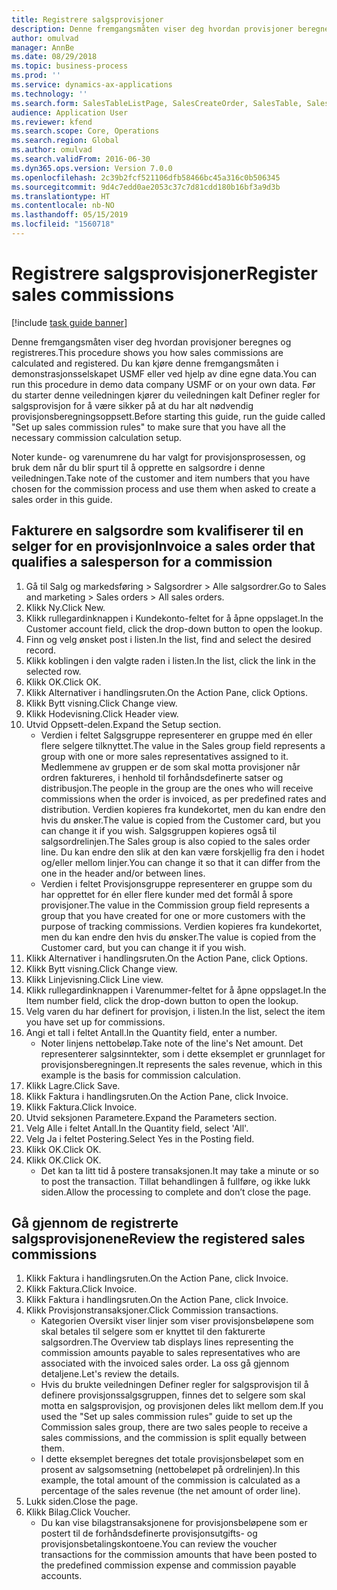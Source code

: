 ```yaml
---
title: Registrere salgsprovisjoner
description: Denne fremgangsmåten viser deg hvordan provisjoner beregnes og registreres.
author: omulvad
manager: AnnBe
ms.date: 08/29/2018
ms.topic: business-process
ms.prod: ''
ms.service: dynamics-ax-applications
ms.technology: ''
ms.search.form: SalesTableListPage, SalesCreateOrder, SalesTable, SalesEditLines,  CustInvoiceJournal, CommissionTrans, LedgerTransVoucher
audience: Application User
ms.reviewer: kfend
ms.search.scope: Core, Operations
ms.search.region: Global
ms.author: omulvad
ms.search.validFrom: 2016-06-30
ms.dyn365.ops.version: Version 7.0.0
ms.openlocfilehash: 2c39b2fcf521106dfb58466bc45a316c0b506345
ms.sourcegitcommit: 9d4c7edd0ae2053c37c7d81cdd180b16bf3a9d3b
ms.translationtype: HT
ms.contentlocale: nb-NO
ms.lasthandoff: 05/15/2019
ms.locfileid: "1560718"
---
```

# <a name="register-sales-commissions"></a><span data-ttu-id="db8e8-103">Registrere salgsprovisjoner</span><span class="sxs-lookup"><span data-stu-id="db8e8-103">Register sales commissions</span></span>

[!include [task guide banner](../../includes/task-guide-banner.md)]

<span data-ttu-id="db8e8-104">Denne fremgangsmåten viser deg hvordan provisjoner beregnes og registreres.</span><span class="sxs-lookup"><span data-stu-id="db8e8-104">This procedure shows you how sales commissions are calculated and registered.</span></span> <span data-ttu-id="db8e8-105">Du kan kjøre denne fremgangsmåten i demonstrasjonsselskapet USMF eller ved hjelp av dine egne data.</span><span class="sxs-lookup"><span data-stu-id="db8e8-105">You can run this procedure in demo data company USMF or on your own data.</span></span> <span data-ttu-id="db8e8-106">Før du starter denne veiledningen kjører du veiledningen kalt Definer regler for salgsprovisjon for å være sikker på at du har alt nødvendig provisjonsberegningsoppsett.</span><span class="sxs-lookup"><span data-stu-id="db8e8-106">Before starting this guide, run the guide called "Set up sales commission rules" to make sure that you have all the necessary commission calculation setup.</span></span>

<span data-ttu-id="db8e8-107">Noter kunde- og varenumrene du har valgt for provisjonsprosessen, og bruk dem når du blir spurt til å opprette en salgsordre i denne veiledningen.</span><span class="sxs-lookup"><span data-stu-id="db8e8-107">Take note of the customer and item numbers that you have chosen for the commission process and use them when asked to create a sales order in this guide.</span></span>


## <a name="invoice-a-sales-order-that-qualifies-a-salesperson-for-a-commission"></a><span data-ttu-id="db8e8-108">Fakturere en salgsordre som kvalifiserer til en selger for en provisjon</span><span class="sxs-lookup"><span data-stu-id="db8e8-108">Invoice a sales order that qualifies a salesperson for a commission</span></span>
1. <span data-ttu-id="db8e8-109">Gå til Salg og markedsføring > Salgsordrer > Alle salgsordrer.</span><span class="sxs-lookup"><span data-stu-id="db8e8-109">Go to Sales and marketing > Sales orders > All sales orders.</span></span>
2. <span data-ttu-id="db8e8-110">Klikk Ny.</span><span class="sxs-lookup"><span data-stu-id="db8e8-110">Click New.</span></span>
3. <span data-ttu-id="db8e8-111">Klikk rullegardinknappen i Kundekonto-feltet for å åpne oppslaget.</span><span class="sxs-lookup"><span data-stu-id="db8e8-111">In the Customer account field, click the drop-down button to open the lookup.</span></span>
4. <span data-ttu-id="db8e8-112">Finn og velg ønsket post i listen.</span><span class="sxs-lookup"><span data-stu-id="db8e8-112">In the list, find and select the desired record.</span></span>
5. <span data-ttu-id="db8e8-113">Klikk koblingen i den valgte raden i listen.</span><span class="sxs-lookup"><span data-stu-id="db8e8-113">In the list, click the link in the selected row.</span></span>
6. <span data-ttu-id="db8e8-114">Klikk OK.</span><span class="sxs-lookup"><span data-stu-id="db8e8-114">Click OK.</span></span>
7. <span data-ttu-id="db8e8-115">Klikk Alternativer i handlingsruten.</span><span class="sxs-lookup"><span data-stu-id="db8e8-115">On the Action Pane, click Options.</span></span>
8. <span data-ttu-id="db8e8-116">Klikk Bytt visning.</span><span class="sxs-lookup"><span data-stu-id="db8e8-116">Click Change view.</span></span>
9. <span data-ttu-id="db8e8-117">Klikk Hodevisning.</span><span class="sxs-lookup"><span data-stu-id="db8e8-117">Click Header view.</span></span>
10. <span data-ttu-id="db8e8-118">Utvid Oppsett-delen.</span><span class="sxs-lookup"><span data-stu-id="db8e8-118">Expand the Setup section.</span></span>
    * <span data-ttu-id="db8e8-119">Verdien i feltet Salgsgruppe representerer en gruppe med én eller flere selgere tilknyttet.</span><span class="sxs-lookup"><span data-stu-id="db8e8-119">The value in the Sales group field represents a group with one or more sales representatives assigned to it.</span></span> <span data-ttu-id="db8e8-120">Medlemmene av gruppen er de som skal motta provisjoner når ordren faktureres, i henhold til forhåndsdefinerte satser og distribusjon.</span><span class="sxs-lookup"><span data-stu-id="db8e8-120">The people in the group are the ones who will receive commissions when the order is invoiced, as per predefined rates and distribution.</span></span>   <span data-ttu-id="db8e8-121">Verdien kopieres fra kundekortet, men du kan endre den hvis du ønsker.</span><span class="sxs-lookup"><span data-stu-id="db8e8-121">The value is copied from the Customer card, but you can change it if you wish.</span></span>  <span data-ttu-id="db8e8-122">Salgsgruppen kopieres også til salgsordrelinjen.</span><span class="sxs-lookup"><span data-stu-id="db8e8-122">The Sales group is also copied to the sales order line.</span></span> <span data-ttu-id="db8e8-123">Du kan endre den slik at den kan være forskjellig fra den i hodet og/eller mellom linjer.</span><span class="sxs-lookup"><span data-stu-id="db8e8-123">You can change it so that it can differ from the one in the header and/or between lines.</span></span>  
    * <span data-ttu-id="db8e8-124">Verdien i feltet Provisjonsgruppe representerer en gruppe som du har opprettet for én eller flere kunder med det formål å spore provisjoner.</span><span class="sxs-lookup"><span data-stu-id="db8e8-124">The value in the Commission group field represents a group that you have created for one or more customers with the purpose of tracking commissions.</span></span>   <span data-ttu-id="db8e8-125">Verdien kopieres fra kundekortet, men du kan endre den hvis du ønsker.</span><span class="sxs-lookup"><span data-stu-id="db8e8-125">The value is copied from the Customer card, but you can change it if you wish.</span></span>   
11. <span data-ttu-id="db8e8-126">Klikk Alternativer i handlingsruten.</span><span class="sxs-lookup"><span data-stu-id="db8e8-126">On the Action Pane, click Options.</span></span>
12. <span data-ttu-id="db8e8-127">Klikk Bytt visning.</span><span class="sxs-lookup"><span data-stu-id="db8e8-127">Click Change view.</span></span>
13. <span data-ttu-id="db8e8-128">Klikk Linjevisning.</span><span class="sxs-lookup"><span data-stu-id="db8e8-128">Click Line view.</span></span>
14. <span data-ttu-id="db8e8-129">Klikk rullegardinknappen i Varenummer-feltet for å åpne oppslaget.</span><span class="sxs-lookup"><span data-stu-id="db8e8-129">In the Item number field, click the drop-down button to open the lookup.</span></span>
15. <span data-ttu-id="db8e8-130">Velg varen du har definert for provisjon, i listen.</span><span class="sxs-lookup"><span data-stu-id="db8e8-130">In the list, select the item you have set up for commissions.</span></span> 
16. <span data-ttu-id="db8e8-131">Angi et tall i feltet Antall.</span><span class="sxs-lookup"><span data-stu-id="db8e8-131">In the Quantity field, enter a number.</span></span>
    * <span data-ttu-id="db8e8-132">Noter linjens nettobeløp.</span><span class="sxs-lookup"><span data-stu-id="db8e8-132">Take note of the line's Net amount.</span></span> <span data-ttu-id="db8e8-133">Det representerer salgsinntekter, som i dette eksemplet er grunnlaget for provisjonsberegningen.</span><span class="sxs-lookup"><span data-stu-id="db8e8-133">It represents the sales revenue, which in this example is the basis for commission calculation.</span></span>  
17. <span data-ttu-id="db8e8-134">Klikk Lagre.</span><span class="sxs-lookup"><span data-stu-id="db8e8-134">Click Save.</span></span>
18. <span data-ttu-id="db8e8-135">Klikk Faktura i handlingsruten.</span><span class="sxs-lookup"><span data-stu-id="db8e8-135">On the Action Pane, click Invoice.</span></span>
19. <span data-ttu-id="db8e8-136">Klikk Faktura.</span><span class="sxs-lookup"><span data-stu-id="db8e8-136">Click Invoice.</span></span>
20. <span data-ttu-id="db8e8-137">Utvid seksjonen Parametere.</span><span class="sxs-lookup"><span data-stu-id="db8e8-137">Expand the Parameters section.</span></span>
21. <span data-ttu-id="db8e8-138">Velg Alle i feltet Antall.</span><span class="sxs-lookup"><span data-stu-id="db8e8-138">In the Quantity field, select 'All'.</span></span>
22. <span data-ttu-id="db8e8-139">Velg Ja i feltet Postering.</span><span class="sxs-lookup"><span data-stu-id="db8e8-139">Select Yes in the Posting field.</span></span>
23. <span data-ttu-id="db8e8-140">Klikk OK.</span><span class="sxs-lookup"><span data-stu-id="db8e8-140">Click OK.</span></span>
24. <span data-ttu-id="db8e8-141">Klikk OK.</span><span class="sxs-lookup"><span data-stu-id="db8e8-141">Click OK.</span></span>
    * <span data-ttu-id="db8e8-142">Det kan ta litt tid å postere transaksjonen.</span><span class="sxs-lookup"><span data-stu-id="db8e8-142">It may take a minute or so to post the transaction.</span></span> <span data-ttu-id="db8e8-143">Tillat behandlingen å fullføre, og ikke lukk siden.</span><span class="sxs-lookup"><span data-stu-id="db8e8-143">Allow the processing to complete and don’t close the page.</span></span>  

## <a name="review-the-registered-sales-commissions"></a><span data-ttu-id="db8e8-144">Gå gjennom de registrerte salgsprovisjonene</span><span class="sxs-lookup"><span data-stu-id="db8e8-144">Review the registered sales commissions</span></span>
1. <span data-ttu-id="db8e8-145">Klikk Faktura i handlingsruten.</span><span class="sxs-lookup"><span data-stu-id="db8e8-145">On the Action Pane, click Invoice.</span></span>
2. <span data-ttu-id="db8e8-146">Klikk Faktura.</span><span class="sxs-lookup"><span data-stu-id="db8e8-146">Click Invoice.</span></span>
3. <span data-ttu-id="db8e8-147">Klikk Faktura i handlingsruten.</span><span class="sxs-lookup"><span data-stu-id="db8e8-147">On the Action Pane, click Invoice.</span></span>
4. <span data-ttu-id="db8e8-148">Klikk Provisjonstransaksjoner.</span><span class="sxs-lookup"><span data-stu-id="db8e8-148">Click Commission transactions.</span></span>
    * <span data-ttu-id="db8e8-149">Kategorien Oversikt viser linjer som viser provisjonsbeløpene som skal betales til selgere som er knyttet til den fakturerte salgsordren.</span><span class="sxs-lookup"><span data-stu-id="db8e8-149">The Overview tab displays lines representing the commission amounts payable to sales representatives who are associated with the invoiced sales order.</span></span> <span data-ttu-id="db8e8-150">La oss gå gjennom detaljene.</span><span class="sxs-lookup"><span data-stu-id="db8e8-150">Let's review the details.</span></span>     
    * <span data-ttu-id="db8e8-151">Hvis du brukte veiledningen Definer regler for salgsprovisjon til å definere provisjonssalgsgruppen, finnes det to selgere som skal motta en salgsprovisjon, og provisjonen deles likt mellom dem.</span><span class="sxs-lookup"><span data-stu-id="db8e8-151">If you used the "Set up sales commission rules" guide to set up the Commission sales group, there are two sales people to receive a sales commissions, and the commission is split equally between them.</span></span>  
    * <span data-ttu-id="db8e8-152">I dette eksemplet beregnes det totale provisjonsbeløpet som en prosent av salgsomsetning (nettobeløpet på ordrelinjen).</span><span class="sxs-lookup"><span data-stu-id="db8e8-152">In this example, the total amount of the commission is calculated as a percentage of the sales revenue (the net amount of order line).</span></span>   
5. <span data-ttu-id="db8e8-153">Lukk siden.</span><span class="sxs-lookup"><span data-stu-id="db8e8-153">Close the page.</span></span>
6. <span data-ttu-id="db8e8-154">Klikk Bilag.</span><span class="sxs-lookup"><span data-stu-id="db8e8-154">Click Voucher.</span></span>
    * <span data-ttu-id="db8e8-155">Du kan vise bilagstransaksjonene for provisjonsbeløpene som er postert til de forhåndsdefinerte provisjonsutgifts- og provisjonsbetalingskontoene.</span><span class="sxs-lookup"><span data-stu-id="db8e8-155">You can review the voucher transactions for the commission amounts that have been posted to the predefined commission expense and commission payable accounts.</span></span>  

